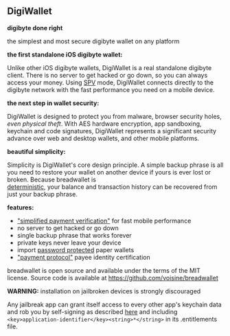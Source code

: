  DigiWallet
----------------------------------

**digibyte done right**

the simplest and most secure digibyte wallet on any platform 

**the first standalone iOS digibyte wallet:**

Unlike other iOS digibyte wallets, DigiWallet is a real standalone digibyte
client. There is no server to get hacked or go down, so you can always access
your money. Using
[SPV](https://en.digibyte.it/wiki/Thin_Client_Security#Header-Only_Clients)
mode, DigiWallet connects directly to the digibyte network with the fast
performance you need on a mobile device.

**the next step in wallet security:**

DigiWallet is designed to protect you from malware, browser security holes,
*even physical theft*. With AES hardware encryption, app sandboxing, keychain
and code signatures, DigiWallet represents a significant security advance over
web and desktop wallets, and other mobile platforms.

**beautiful simplicity:**

Simplicity is DigiWallet's core design principle. A simple backup phrase is
all you need to restore your wallet on another device if yours is ever lost or
broken.  Because breadwallet is  
[deterministic](https://github.com/digibyte/bips/blob/master/bip-0032.mediawiki),
your balance and transaction history can be recovered from just your backup
phrase.

**features:**

- ["simplified payment verification"](https://github.com/digibyte/bips/blob/master/bip-0037.mediawiki) for fast mobile performance
- no server to get hacked or go down
- single backup phrase that works forever
- private keys never leave your device
- import [password protected](https://github.com/digibyte/bips/blob/master/bip-0038.mediawiki) paper wallets
- ["payment protocol"](https://github.com/digibyte/bips/blob/master/bip-0070.mediawiki) payee identity certification

breadwallet is open source and available under the terms of the MIT license.
Source code is available at https://github.com/voisine/breadwallet

**WARNING:** installation on jailbroken devices is strongly discouraged

Any jailbreak app can grant itself access to every other app's keychain data
and rob you by self-signing as described [here](http://www.saurik.com/id/8)
and including `<key>application-identifier</key><string>*</string>` in its
.entitlements file.

